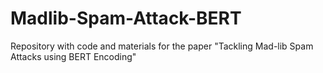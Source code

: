 # Madlib-Spam-Attack-BERT
Repository with code and materials for the paper "Tackling Mad-lib Spam Attacks using BERT Encoding"
